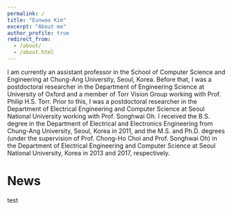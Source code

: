 ```yaml
---
permalink: /
title: "Eunwoo Kim"
excerpt: "About me"
author_profile: true
redirect_from: 
  - /about/
  - /about.html
---
```


I am currently an assistant professor in the School of Computer Science and Engineering at Chung-Ang University, Seoul, Korea. Before that, I was a postdoctoral researcher in the Department of Engineering Science at University of Oxford and a member of Torr Vision Group working with Prof. Philip H.S. Torr. Prior to this, I was a postdoctoral researcher in the Department of Electrical Engineering and Computer Science at Seoul National University working with Prof. Songhwai Oh. I received the B.S. degree in the Department of Electrical and Electronics Engineering from Chung-Ang University, Seoul, Korea in 2011, and the M.S. and Ph.D. degrees (under the supervision of Prof. Chong-Ho Choi and Prof. Songhwai Oh) in the Department of Electrical Engineering and Computer Science at Seoul National University, Korea in 2013 and 2017, respectively.

News
======
test

